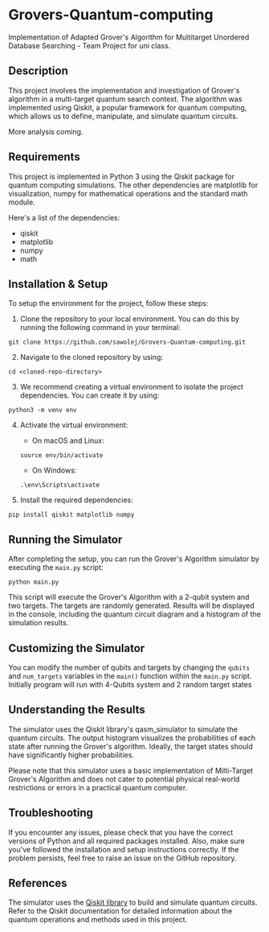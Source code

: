 # Grovers-Quantum-computing

Implementation of Adapted Grover's Algorithm for Multitarget Unordered Database Searching - Team Project for uni class. 


## Description

This project involves the implementation and investigation of Grover's algorithm in a multi-target quantum search context. The algorithm was implemented using Qiskit, a popular framework for quantum computing, which allows us to define, manipulate, and simulate quantum circuits.

More analysis coming.

## Requirements

This project is implemented in Python 3 using the Qiskit package for quantum computing simulations. The other dependencies are matplotlib for visualization, numpy for mathematical operations and the standard math module.

Here's a list of the dependencies:

* qiskit
* matplotlib
* numpy
* math

## Installation & Setup

To setup the environment for the project, follow these steps:

1. Clone the repository to your local environment. You can do this by running the following command in your terminal:

```
git clone https://github.com/sawolej/Grovers-Quantum-computing.git
```
  
2. Navigate to the cloned repository by using:

```
cd <cloned-repo-directory>
```

3. We recommend creating a virtual environment to isolate the project dependencies. You can create it by using:

```
python3 -m venv env
```

4. Activate the virtual environment:

    - On macOS and Linux:
    ```
    source env/bin/activate
    ```

    - On Windows:
    ```
    .\env\Scripts\activate
    ```

5. Install the required dependencies:

```
pip install qiskit matplotlib numpy

```

## Running the Simulator

After completing the setup, you can run the Grover's Algorithm simulator by executing the `main.py` script:

```
python main.py
```

This script will execute the Grover's Algorithm with a 2-qubit system and two targets. The targets are randomly generated. Results will be displayed in the console, including the quantum circuit diagram and a histogram of the simulation results.

## Customizing the Simulator

You can modify the number of qubits and targets by changing the `qubits` and `num_targets` variables in the `main()` function within the `main.py` script.
Initially program will run with 4-Qubits system and 2 random target states

## Understanding the Results

The simulator uses the Qiskit library's qasm_simulator to simulate the quantum circuits. The output histogram visualizes the probabilities of each state after running the Grover's algorithm. Ideally, the target states should have significantly higher probabilities.

Please note that this simulator uses a basic implementation of Milti-Target Grover's Algorithm and does not cater to potential physical real-world restrictions or errors in a practical quantum computer.

## Troubleshooting

If you encounter any issues, please check that you have the correct versions of Python and all required packages installed. Also, make sure you've followed the installation and setup instructions correctly. If the problem persists, feel free to raise an issue on the GitHub repository.

## References

The simulator uses the [Qiskit library](https://qiskit.org/) to build and simulate quantum circuits. Refer to the Qiskit documentation for detailed information about the quantum operations and methods used in this project.




